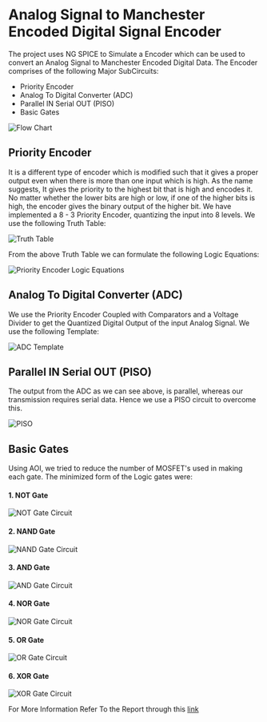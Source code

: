 # Analog Signal to Manchester Encoded Digital Signal Encoder

The project uses NG SPICE to Simulate a Encoder which can be used to convert an Analog Signal to Manchester Encoded Digital Data. The Encoder comprises of the following Major SubCircuits:

- Priority Encoder
- Analog To Digital Converter (ADC)
- Parallel IN Serial OUT (PISO)
- Basic Gates

![Flow Chart](Circuits/Flowchart.png "Manchester Encoder")


## Priority Encoder
It is a different type of encoder which is modified such that it gives a proper output even when there is more than one input which is high. As the name suggests, It gives the priority to the highest bit that is high and encodes it. No matter whether the lower bits are high or low, if one of the higher bits is high, the encoder gives the binary output of the higher bit. 
We have implemented a 8 - 3 Priority Encoder, quantizing the input into 8 levels. We use the following Truth Table:

![Truth Table](Circuits/PriorityEnc.png "Priority Encoder")

From the above Truth Table we can formulate the following Logic Equations:
<!-- 
$$
Y_2 = \Sigma(D_4 + D_5 + D_6 +D_7)
$$

$$
Y_1 = \Sigma(\bar{D_5}\bar{D_4}D_2 + \bar{D_5}\bar{D_4}D_2 + D_6 + D_7)
$$

$$
Y_0 = \Sigma(\bar{D_6}\bar{D_4}\bar{D_2}D_1 + \bar{D_6}\bar{D_4}D_3 + \bar{D_6}D_5 + D_7)
$$ -->

![Priority Encoder Logic Equations](Circuits/Equations.png "Priority Encoder Logic Equations")


## Analog To Digital Converter (ADC)
We use the Priority Encoder Coupled with Comparators and a Voltage Divider to get the Quantized Digital Output of the input Analog Signal. We use the following Template:

![ADC Template](Circuits/ADC.jpg "Analog To Digital Converter")

## Parallel IN Serial OUT (PISO)
The output from the ADC as we can see above, is parallel, whereas our transmission requires serial data. Hence we use a PISO circuit to overcome this.

![PISO](Circuits/PISO.png "Analog To Digital Converter")

## Basic Gates
Using AOI, we tried to reduce the number of MOSFET's used in making each gate. The minimized form of the Logic gates were:

#### 1. NOT Gate

![NOT Gate Circuit](Circuits/NotGate.png "NOT Gate")

#### 2. NAND Gate

![NAND Gate Circuit](Circuits/NandGate.png "NAND Gate")

#### 3. AND Gate

![AND Gate Circuit](Circuits/AndGate.png "AND Gate")

#### 4. NOR Gate

![NOR Gate Circuit](Circuits/NorGate.png "NOR Gate")

#### 5. OR Gate

![OR Gate Circuit](Circuits/OrGate.png "OR Gate")

#### 6. XOR Gate

![XOR Gate Circuit](Circuits/XorGate.png "XOR Gate")

For More Information Refer To the Report through this [link](https://drive.google.com/file/d/1msZa1UPSvkY5PF6-qT103bYxw3pEaOKy/view?usp=sharing)